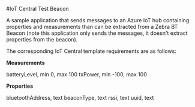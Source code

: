#IoT Central Test Beacon

A sample application that sends messages to an Azure IoT hub containing properties and measurements than can be extracted from a Zebra BT Beacon (note this application only sends the messages, it doesn't extract properties from the beacon).

The corresponding IoT Central template requirements are as follows:

**Measurements**

batteryLevel, min 0, max 100
txPower, min -100, max 100

**Properties**

bluetoothAddress, text
beaconType, text
rssi, text
uuid, text






